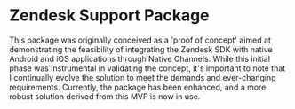 # Zendesk Support Package

This package was originally conceived as a 'proof of concept' aimed at demonstrating the feasibility of integrating the Zendesk SDK with native Android and iOS applications through Native Channels. While this initial phase was instrumental in validating the concept, it's important to note that I continually evolve the solution to meet the demands and ever-changing requirements. Currently, the package has been enhanced, and a more robust solution derived from this MVP is now in use.
